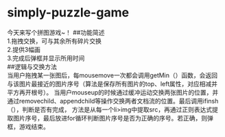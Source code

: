 # simply-puzzle-game
今天来写个拼图游戏~！
##功能简述<br>
1.拖拽交换，可与其余所有碎片交换<br>
2.提供3幅画<br>
3.完成后弹框并显示所用时间<br>
##逻辑与交换方法<br>
当用户拖拽某一张图后，每mousemove一次都会调用getMin（）函数，会返回与该图片最接近的图片序号（算法是保存所有图片的top、left属性，对应相减并平方再开根号）。
当用户mouseup的时候通过缓冲运动交换两张图片的位置，并通过removechild、appendchild等操作交换两者文档流的位置。最后调用ifinsh（），判断是否有完成，
方法是从每一个li>img中提取src，再通过正则表达式提取图片序号，最后放进for循环判断图片序号是否为正确的序号。若正确，则弹框，游戏结束。
